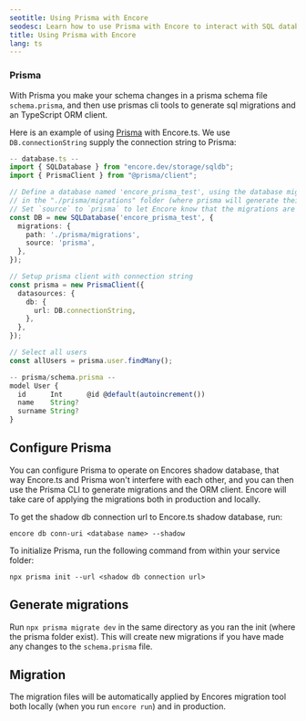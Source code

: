```yaml
---
seotitle: Using Prisma with Encore
seodesc: Learn how to use Prisma with Encore to interact with SQL databases.
title: Using Prisma with Encore
lang: ts
---
```


### Prisma

With Prisma you make your schema changes in a prisma schema file `schema.prisma`, and then use prismas cli tools to generate sql migrations and an TypeScript ORM client.

Here is an example of using [Prisma](https://prisma.io/) with Encore.ts. We use `DB.connectionString` supply the connection string to Prisma:

```ts
-- database.ts --
import { SQLDatabase } from "encore.dev/storage/sqldb";
import { PrismaClient } from "@prisma/client";

// Define a database named 'encore_prisma_test', using the database migrations
// in the "./prisma/migrations" folder (where prisma will generate their migrations).
// Set `source` to `prisma` to let Encore know that the migrations are generated by Prisma.
const DB = new SQLDatabase('encore_prisma_test', {
  migrations: {
    path: './prisma/migrations',
    source: 'prisma',
  },
});

// Setup prisma client with connection string
const prisma = new PrismaClient({
  datasources: {
    db: {
      url: DB.connectionString,
    },
  },
});

// Select all users
const allUsers = prisma.user.findMany();

-- prisma/schema.prisma --
model User {
  id      Int      @id @default(autoincrement())
  name    String?
  surname String?
}

```

## Configure Prisma

You can configure Prisma to operate on Encores shadow database, that way Encore.ts and Prisma won't interfere with each other, and you can then use the Prisma CLI to generate migrations and the ORM client. Encore will take care of applying the migrations both in production and locally.

To get the shadow db connection url to Encore.ts shadow database, run:

```
encore db conn-uri <database name> --shadow
```

To initialize Prisma, run the following command from within your service folder:

```
npx prisma init --url <shadow db connection url>
```

## Generate migrations

Run `npx prisma migrate dev` in the same directory as you ran the init (where the prisma folder exist).
This will create new migrations if you have made any changes to the `schema.prisma` file.

## Migration

The migration files will be automatically applied by Encores migration tool both locally (when you run `encore run`) and in production.


<GitHubLink
href="https://github.com/encoredev/examples/tree/main/ts/prisma"
desc="Using Prisma ORM with Encore.ts"
/>
